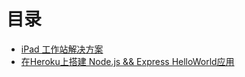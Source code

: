 # 目录

* [iPad 工作站解决方案](ipad_workstation_solution.md)
* [在Heroku上搭建 Node.js && Express HelloWorld应用](heroku_nodejs_express_helloworld.md)


